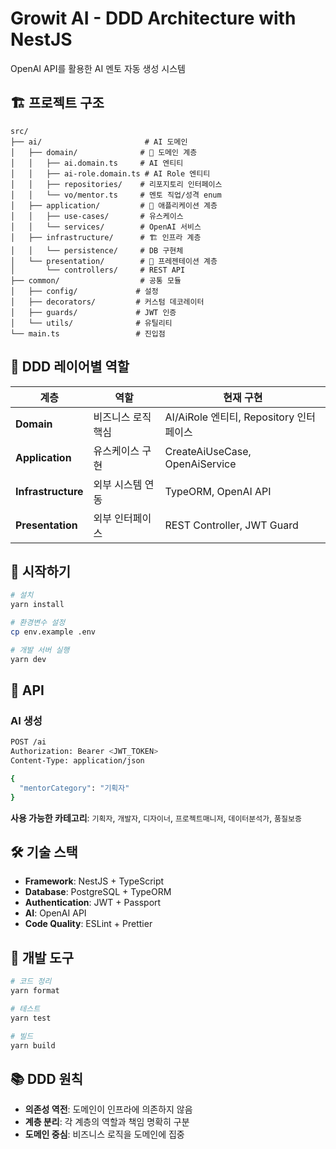 # Growit AI - DDD Architecture with NestJS

OpenAI API를 활용한 AI 멘토 자동 생성 시스템

## 🏗️ 프로젝트 구조

```
src/
├── ai/                       # AI 도메인
│   ├── domain/              # 🎯 도메인 계층
│   │   ├── ai.domain.ts     # AI 엔티티
│   │   ├── ai-role.domain.ts # AI Role 엔티티
│   │   ├── repositories/    # 리포지토리 인터페이스
│   │   └── vo/mentor.ts     # 멘토 직업/성격 enum
│   ├── application/         # 🔧 애플리케이션 계층
│   │   ├── use-cases/       # 유스케이스
│   │   └── services/        # OpenAI 서비스
│   ├── infrastructure/      # 🏗️ 인프라 계층
│   │   └── persistence/     # DB 구현체
│   └── presentation/        # 🎨 프레젠테이션 계층
│       └── controllers/     # REST API
├── common/                  # 공통 모듈
│   ├── config/             # 설정
│   ├── decorators/         # 커스텀 데코레이터
│   ├── guards/             # JWT 인증
│   └── utils/              # 유틸리티
└── main.ts                 # 진입점
```

## 🎯 DDD 레이어별 역할

| 계층               | 역할               | 현재 구현                               |
| ------------------ | ------------------ | --------------------------------------- |
| **Domain**         | 비즈니스 로직 핵심 | AI/AiRole 엔티티, Repository 인터페이스 |
| **Application**    | 유스케이스 구현    | CreateAiUseCase, OpenAiService          |
| **Infrastructure** | 외부 시스템 연동   | TypeORM, OpenAI API                     |
| **Presentation**   | 외부 인터페이스    | REST Controller, JWT Guard              |

## 🚀 시작하기

```bash
# 설치
yarn install

# 환경변수 설정
cp env.example .env

# 개발 서버 실행
yarn dev
```

## 📝 API

### AI 생성

```bash
POST /ai
Authorization: Bearer <JWT_TOKEN>
Content-Type: application/json

{
  "mentorCategory": "기획자"
}
```

**사용 가능한 카테고리**: `기획자`, `개발자`, `디자이너`, `프로젝트매니저`, `데이터분석가`, `품질보증`

## 🛠️ 기술 스택

- **Framework**: NestJS + TypeScript
- **Database**: PostgreSQL + TypeORM
- **Authentication**: JWT + Passport
- **AI**: OpenAI API
- **Code Quality**: ESLint + Prettier

## 🔧 개발 도구

```bash
# 코드 정리
yarn format

# 테스트
yarn test

# 빌드
yarn build
```

## 📚 DDD 원칙

- **의존성 역전**: 도메인이 인프라에 의존하지 않음
- **계층 분리**: 각 계층의 역할과 책임 명확히 구분
- **도메인 중심**: 비즈니스 로직을 도메인에 집중
